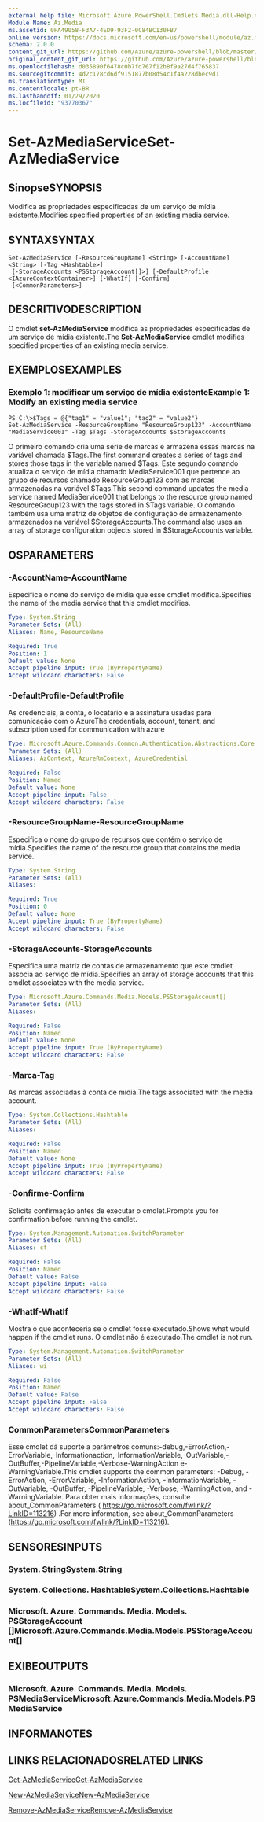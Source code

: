 ```yaml
---
external help file: Microsoft.Azure.PowerShell.Cmdlets.Media.dll-Help.xml
Module Name: Az.Media
ms.assetid: 0FA49058-F3A7-4ED9-93F2-0C84BC130FB7
online version: https://docs.microsoft.com/en-us/powershell/module/az.media/set-azmediaservice
schema: 2.0.0
content_git_url: https://github.com/Azure/azure-powershell/blob/master/src/Media/Media/help/Set-AzMediaService.md
original_content_git_url: https://github.com/Azure/azure-powershell/blob/master/src/Media/Media/help/Set-AzMediaService.md
ms.openlocfilehash: d035890f6478c0b7fd767f12b8f9a27d4f765837
ms.sourcegitcommit: 4d2c178cd6df9151877b08d54c1f4a228dbec9d1
ms.translationtype: MT
ms.contentlocale: pt-BR
ms.lasthandoff: 01/29/2020
ms.locfileid: "93770367"
---
```

# <span data-ttu-id="dcbe9-101">Set-AzMediaService</span><span class="sxs-lookup"><span data-stu-id="dcbe9-101">Set-AzMediaService</span></span>

## <span data-ttu-id="dcbe9-102">Sinopse</span><span class="sxs-lookup"><span data-stu-id="dcbe9-102">SYNOPSIS</span></span>
<span data-ttu-id="dcbe9-103">Modifica as propriedades especificadas de um serviço de mídia existente.</span><span class="sxs-lookup"><span data-stu-id="dcbe9-103">Modifies specified properties of an existing media service.</span></span>

## <span data-ttu-id="dcbe9-104">SYNTAX</span><span class="sxs-lookup"><span data-stu-id="dcbe9-104">SYNTAX</span></span>

```
Set-AzMediaService [-ResourceGroupName] <String> [-AccountName] <String> [-Tag <Hashtable>]
 [-StorageAccounts <PSStorageAccount[]>] [-DefaultProfile <IAzureContextContainer>] [-WhatIf] [-Confirm]
 [<CommonParameters>]
```

## <span data-ttu-id="dcbe9-105">DESCRITIVO</span><span class="sxs-lookup"><span data-stu-id="dcbe9-105">DESCRIPTION</span></span>
<span data-ttu-id="dcbe9-106">O cmdlet **set-AzMediaService** modifica as propriedades especificadas de um serviço de mídia existente.</span><span class="sxs-lookup"><span data-stu-id="dcbe9-106">The **Set-AzMediaService** cmdlet modifies specified properties of an existing media service.</span></span>

## <span data-ttu-id="dcbe9-107">EXEMPLOS</span><span class="sxs-lookup"><span data-stu-id="dcbe9-107">EXAMPLES</span></span>

### <span data-ttu-id="dcbe9-108">Exemplo 1: modificar um serviço de mídia existente</span><span class="sxs-lookup"><span data-stu-id="dcbe9-108">Example 1: Modify an existing media service</span></span>
```
PS C:\>$Tags = @{"tag1" = "value1"; "tag2" = "value2"}
Set-AzMediaService -ResourceGroupName "ResourceGroup123" -AccountName "MediaService001" -Tag $Tags -StorageAccounts $StorageAccounts
```

<span data-ttu-id="dcbe9-109">O primeiro comando cria uma série de marcas e armazena essas marcas na variável chamada $Tags.</span><span class="sxs-lookup"><span data-stu-id="dcbe9-109">The first command creates a series of tags and stores those tags in the variable named $Tags.</span></span>
<span data-ttu-id="dcbe9-110">Este segundo comando atualiza o serviço de mídia chamado MediaService001 que pertence ao grupo de recursos chamado ResourceGroup123 com as marcas armazenadas na variável $Tags.</span><span class="sxs-lookup"><span data-stu-id="dcbe9-110">This second command updates the media service named MediaService001 that belongs to the resource group named ResourceGroup123 with the tags stored in $Tags variable.</span></span>
<span data-ttu-id="dcbe9-111">O comando também usa uma matriz de objetos de configuração de armazenamento armazenados na variável $StorageAccounts.</span><span class="sxs-lookup"><span data-stu-id="dcbe9-111">The command also uses an array of storage configuration objects stored in $StorageAccounts variable.</span></span>

## <span data-ttu-id="dcbe9-112">OS</span><span class="sxs-lookup"><span data-stu-id="dcbe9-112">PARAMETERS</span></span>

### <span data-ttu-id="dcbe9-113">-AccountName</span><span class="sxs-lookup"><span data-stu-id="dcbe9-113">-AccountName</span></span>
<span data-ttu-id="dcbe9-114">Especifica o nome do serviço de mídia que esse cmdlet modifica.</span><span class="sxs-lookup"><span data-stu-id="dcbe9-114">Specifies the name of the media service that this cmdlet modifies.</span></span>

```yaml
Type: System.String
Parameter Sets: (All)
Aliases: Name, ResourceName

Required: True
Position: 1
Default value: None
Accept pipeline input: True (ByPropertyName)
Accept wildcard characters: False
```

### <span data-ttu-id="dcbe9-115">-DefaultProfile</span><span class="sxs-lookup"><span data-stu-id="dcbe9-115">-DefaultProfile</span></span>
<span data-ttu-id="dcbe9-116">As credenciais, a conta, o locatário e a assinatura usadas para comunicação com o Azure</span><span class="sxs-lookup"><span data-stu-id="dcbe9-116">The credentials, account, tenant, and subscription used for communication with azure</span></span>

```yaml
Type: Microsoft.Azure.Commands.Common.Authentication.Abstractions.Core.IAzureContextContainer
Parameter Sets: (All)
Aliases: AzContext, AzureRmContext, AzureCredential

Required: False
Position: Named
Default value: None
Accept pipeline input: False
Accept wildcard characters: False
```

### <span data-ttu-id="dcbe9-117">-ResourceGroupName</span><span class="sxs-lookup"><span data-stu-id="dcbe9-117">-ResourceGroupName</span></span>
<span data-ttu-id="dcbe9-118">Especifica o nome do grupo de recursos que contém o serviço de mídia.</span><span class="sxs-lookup"><span data-stu-id="dcbe9-118">Specifies the name of the resource group that contains the media service.</span></span>

```yaml
Type: System.String
Parameter Sets: (All)
Aliases:

Required: True
Position: 0
Default value: None
Accept pipeline input: True (ByPropertyName)
Accept wildcard characters: False
```

### <span data-ttu-id="dcbe9-119">-StorageAccounts</span><span class="sxs-lookup"><span data-stu-id="dcbe9-119">-StorageAccounts</span></span>
<span data-ttu-id="dcbe9-120">Especifica uma matriz de contas de armazenamento que este cmdlet associa ao serviço de mídia.</span><span class="sxs-lookup"><span data-stu-id="dcbe9-120">Specifies an array of storage accounts that this cmdlet associates with the media service.</span></span>

```yaml
Type: Microsoft.Azure.Commands.Media.Models.PSStorageAccount[]
Parameter Sets: (All)
Aliases:

Required: False
Position: Named
Default value: None
Accept pipeline input: True (ByPropertyName)
Accept wildcard characters: False
```

### <span data-ttu-id="dcbe9-121">-Marca</span><span class="sxs-lookup"><span data-stu-id="dcbe9-121">-Tag</span></span>
<span data-ttu-id="dcbe9-122">As marcas associadas à conta de mídia.</span><span class="sxs-lookup"><span data-stu-id="dcbe9-122">The tags associated with the media account.</span></span>

```yaml
Type: System.Collections.Hashtable
Parameter Sets: (All)
Aliases:

Required: False
Position: Named
Default value: None
Accept pipeline input: True (ByPropertyName)
Accept wildcard characters: False
```

### <span data-ttu-id="dcbe9-123">-Confirme</span><span class="sxs-lookup"><span data-stu-id="dcbe9-123">-Confirm</span></span>
<span data-ttu-id="dcbe9-124">Solicita confirmação antes de executar o cmdlet.</span><span class="sxs-lookup"><span data-stu-id="dcbe9-124">Prompts you for confirmation before running the cmdlet.</span></span>

```yaml
Type: System.Management.Automation.SwitchParameter
Parameter Sets: (All)
Aliases: cf

Required: False
Position: Named
Default value: False
Accept pipeline input: False
Accept wildcard characters: False
```

### <span data-ttu-id="dcbe9-125">-WhatIf</span><span class="sxs-lookup"><span data-stu-id="dcbe9-125">-WhatIf</span></span>
<span data-ttu-id="dcbe9-126">Mostra o que aconteceria se o cmdlet fosse executado.</span><span class="sxs-lookup"><span data-stu-id="dcbe9-126">Shows what would happen if the cmdlet runs.</span></span>
<span data-ttu-id="dcbe9-127">O cmdlet não é executado.</span><span class="sxs-lookup"><span data-stu-id="dcbe9-127">The cmdlet is not run.</span></span>

```yaml
Type: System.Management.Automation.SwitchParameter
Parameter Sets: (All)
Aliases: wi

Required: False
Position: Named
Default value: False
Accept pipeline input: False
Accept wildcard characters: False
```

### <span data-ttu-id="dcbe9-128">CommonParameters</span><span class="sxs-lookup"><span data-stu-id="dcbe9-128">CommonParameters</span></span>
<span data-ttu-id="dcbe9-129">Esse cmdlet dá suporte a parâmetros comuns:-debug,-ErrorAction,-ErrorVariable,-Informationaction,-InformationVariable,-OutVariable,-OutBuffer,-PipelineVariable,-Verbose-WarningAction e-WarningVariable.</span><span class="sxs-lookup"><span data-stu-id="dcbe9-129">This cmdlet supports the common parameters: -Debug, -ErrorAction, -ErrorVariable, -InformationAction, -InformationVariable, -OutVariable, -OutBuffer, -PipelineVariable, -Verbose, -WarningAction, and -WarningVariable.</span></span> <span data-ttu-id="dcbe9-130">Para obter mais informações, consulte about_CommonParameters ( https://go.microsoft.com/fwlink/?LinkID=113216) .</span><span class="sxs-lookup"><span data-stu-id="dcbe9-130">For more information, see about_CommonParameters (https://go.microsoft.com/fwlink/?LinkID=113216).</span></span>

## <span data-ttu-id="dcbe9-131">SENSORES</span><span class="sxs-lookup"><span data-stu-id="dcbe9-131">INPUTS</span></span>

### <span data-ttu-id="dcbe9-132">System. String</span><span class="sxs-lookup"><span data-stu-id="dcbe9-132">System.String</span></span>

### <span data-ttu-id="dcbe9-133">System. Collections. Hashtable</span><span class="sxs-lookup"><span data-stu-id="dcbe9-133">System.Collections.Hashtable</span></span>

### <span data-ttu-id="dcbe9-134">Microsoft. Azure. Commands. Media. Models. PSStorageAccount []</span><span class="sxs-lookup"><span data-stu-id="dcbe9-134">Microsoft.Azure.Commands.Media.Models.PSStorageAccount[]</span></span>

## <span data-ttu-id="dcbe9-135">EXIBE</span><span class="sxs-lookup"><span data-stu-id="dcbe9-135">OUTPUTS</span></span>

### <span data-ttu-id="dcbe9-136">Microsoft. Azure. Commands. Media. Models. PSMediaService</span><span class="sxs-lookup"><span data-stu-id="dcbe9-136">Microsoft.Azure.Commands.Media.Models.PSMediaService</span></span>

## <span data-ttu-id="dcbe9-137">INFORMA</span><span class="sxs-lookup"><span data-stu-id="dcbe9-137">NOTES</span></span>

## <span data-ttu-id="dcbe9-138">LINKS RELACIONADOS</span><span class="sxs-lookup"><span data-stu-id="dcbe9-138">RELATED LINKS</span></span>

[<span data-ttu-id="dcbe9-139">Get-AzMediaService</span><span class="sxs-lookup"><span data-stu-id="dcbe9-139">Get-AzMediaService</span></span>](./Get-AzMediaService.md)

[<span data-ttu-id="dcbe9-140">New-AzMediaService</span><span class="sxs-lookup"><span data-stu-id="dcbe9-140">New-AzMediaService</span></span>](./New-AzMediaService.md)

[<span data-ttu-id="dcbe9-141">Remove-AzMediaService</span><span class="sxs-lookup"><span data-stu-id="dcbe9-141">Remove-AzMediaService</span></span>](./Remove-AzMediaService.md)


